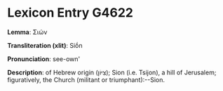# Lexicon Entry G4622

**Lemma**: Σιών

**Transliteration (xlit)**: Siṓn

**Pronunciation**: see-own'

**Description**:
of Hebrew origin (צִיּוֹן); Sion (i.e. Tsijon), a hill of Jerusalem; figuratively, the Church (militant or triumphant):--Sion.
